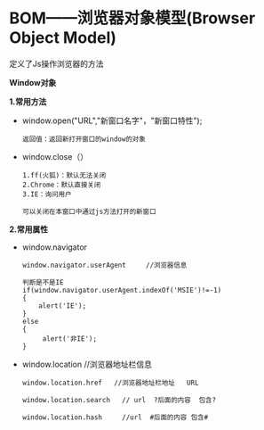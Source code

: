 BOM——浏览器对象模型(Browser Object Model) 
=================

定义了Js操作浏览器的方法

**Window对象**

**1.常用方法**

* window.open("URL","新窗口名字"，"新窗口特性");
      
      返回值：返回新打开窗口的window的对象
      
* window.close（）
      
      1.ff(火狐)：默认无法关闭
      2.Chrome：默认直接关闭
      3.IE：询问用户
      
      可以关闭在本窗口中通过js方法打开的新窗口
      
**2.常用属性**

  * window.navigator
   
        window.navigator.userAgent     //浏览器信息

        判断是不是IE
        if(window.navigator.userAgent.indexOf('MSIE')!=-1)
        {
            alert('IE');
        }
        else
        {
             alert('非IE');
        }
        
  * window.location        //浏览器地址栏信息
  
        window.location.href   //浏览器地址栏地址   URL
        
        window.location.search   // url  ?后面的内容  包含?
        
        window.location.hash     //url  #后面的内容 包含#
        
        

         
         
        
        
